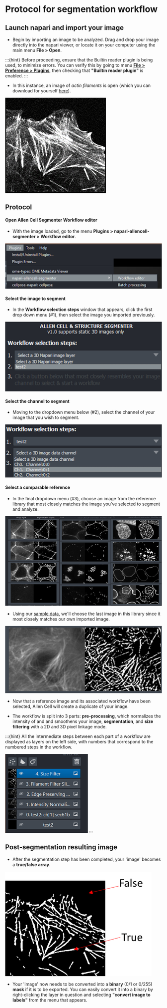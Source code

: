 # Protocol for segmentation workflow

## Launch napari and import your image

- Begin by importing an image to be analyzed. Drag and drop your image directly into the napari viewer, or locate it on your computer using the main menu **File > Open**. 

:::{hint}
Before proceeding, ensure that the Builtin reader plugin is being used, to minimize errors. You can verify this by going to menu [**File > Preference > Plugins**](images/preferences-plugin.png), then checking that **"Builtin reader plugin"** is enabled. 
:::
<!-- I am not sure exactly what the previous hint means.  I could not find a "Builtin ready plugin."  I found "get_reader." -->

- In this instance, an image of *actin filaments* is open (which you can download for yourself [here](https://github.com/chanzuckerberg/napari-segmentation-workshop/raw/main/content/workflow/images/Allen-Cell-Segmenter-Sample-Data.tif)). 

![Sample data of actin filaments](images/allencell-2.png)

## Protocol

#### Open Allen Cell Segmenter Workflow editor

- With the image loaded, go to the menu **Plugins > napari-allencell-segmenter > Workflow editor**. 

![Workflow editor for Allen Cell Segmenter in napari viewer](images/allencell-3.png)

#### Select the image to segment

- In the **Workflow selection steps** window that appears, click the first drop down menu (#1), then select the image you imported previously. 

![Workflow editor image selection](images/allencell-4.png)

#### Select the channel to segment

- Moving to the dropdown menu below (#2), select the channel of your image that you wish to segment. 

![Workflow editor channel selection](images/allencell-5.png)

#### Select a comparable reference 

- In the final dropdown menu (#3), choose an image from the reference library that most closely matches the image you've selected to segment and analyze.

![Reference library of images in Allen Cell Segmenter](images/allencell-6.png)

- Using our [sample data](https://github.com/chanzuckerberg/napari-segmentation-workshop/raw/main/content/workflow/images/Allen-Cell-Segmenter-Sample-Data.tif), we'll choose the last image in this library since it most closely matches our own imported image. 

![Choosing a comparable image from the Allen Cell Segmenter reference library of images](images/allencell-7.png)

- Now that a reference image and its associated workflow have been selected, Allen Cell will create a duplicate of your image. 

- The workflow is split into 3 parts: **pre-processing**, which normalizes the intensity of and and smoothens your image, **segmentation**, and **size filtering** with a 2D and 3D pixel linkage mode. 

:::{hint}
All the intermediate steps between each part of a workflow are displayed as layers on the left side, with numbers that correspond to the numbered steps in the workflow.

![Intermediate steps of Allen Cell Segmenter as layers in napari viewer](images/allencell-8.png)
:::

## Post-segmentation resulting image

- After the segmentation step has been completed, your 'image' becomes a **true/false array**. 
 
![Intermediate steps of Allen Cell Segmenter as layers in napari viewer](images/allencell-9.png)

- Your 'image' now needs to be converted into a **binary** (0/1 or 0/255) **mask** if it is to be exported. You can easily convert it into a binary by right-clicking the layer in question and selecting **"convert image to labels"** from the menu that appears. 
